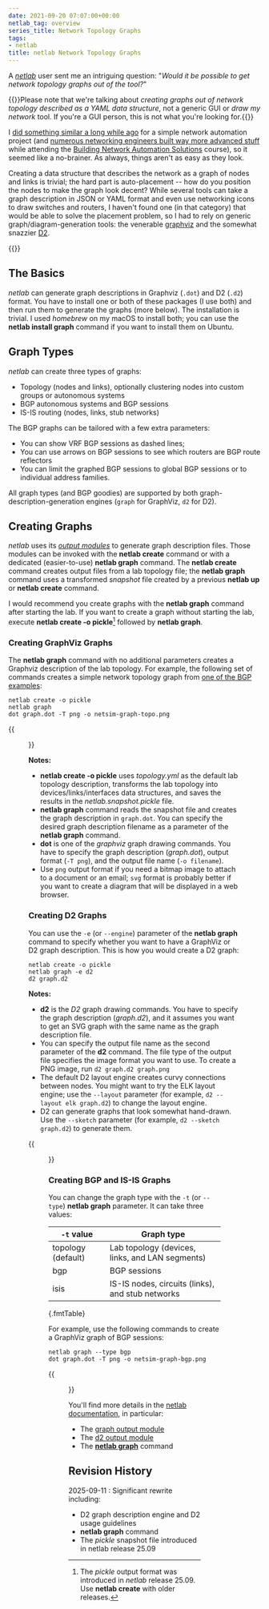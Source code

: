 ```yaml
---
date: 2021-09-20 07:07:00+00:00
netlab_tag: overview
series_title: Network Topology Graphs
tags:
- netlab
title: netlab Network Topology Graphs
---
```

A [*netlab*](https://netlab.tools) user sent me an intriguing question: "*Would it be possible to get network topology graphs out of the tool?*"

{{<note info>}}Please note that we're talking about *creating graphs out of network topology described as a YAML data structure*, not a generic GUI or *draw my network* tool. If you're a GUI person, this is not what you're looking for.{{</note>}}

I [did something similar a long while ago](https://my.ipspace.net/bin/list?id=Ansible#SAMPLES) for a simple network automation project (and [numerous networking engineers built way more advanced stuff](https://www.ipspace.net/NetAutSol/Solutions#Network_Diagrams) while attending the [Building Network Automation Solutions](https://www.ipspace.net/Building_Network_Automation_Solutions) course), so it seemed like a no-brainer. As always, things aren't as easy as they look.
<!--more-->
Creating a data structure that describes the network as a graph of nodes and links is trivial; the hard part is auto-placement -- how do you position the nodes to make the graph look decent? While several tools can take a graph description in JSON or YAML format and even use networking icons to draw switches and routers, I haven't found one (in that category) that would be able to solve the placement problem, so I had to rely on generic graph/diagram-generation tools: the venerable [graphviz](https://graphviz.org/) and the somewhat snazzier [D2](https://d2lang.com/).

{{<toc>}}

## The Basics

*netlab* can generate graph descriptions in Graphviz (`.dot`) and D2 (`.d2`) format. You have to install one or both of these packages (I use both) and then run them to generate the graphs (more below). The installation is trivial. I used *homebrew* on my macOS to install both; you can use the **netlab install graph** command if you want to install them on Ubuntu.

## Graph Types

*netlab* can create three types of graphs:

* Topology (nodes and links), optionally clustering nodes into custom groups or autonomous systems
* BGP autonomous systems and BGP sessions
* IS-IS routing (nodes, links, stub networks)

The BGP graphs can be tailored with a few extra parameters:

* You can show VRF BGP sessions as dashed lines;
* You can use arrows on BGP sessions to see which routers are BGP route reflectors
* You can limit the graphed BGP sessions to global BGP sessions or to individual address families.

All graph types (and BGP goodies) are supported by both graph-description-generation engines (`graph` for GraphViz, `d2` for D2).

## Creating Graphs

_netlab_ uses its *[output modules](https://netlab.tools/outputs/)* to generate graph description files. Those modules can be invoked with the **netlab create** command or with a dedicated (easier-to-use) **netlab graph** command. The **netlab create** command creates output files from a lab topology file; the **netlab graph** command uses a transformed *snapshot* file created by a previous **netlab up** or **netlab create** command.

I would recommend you create graphs with the **netlab graph** command after starting the lab. If you want to create a graph without starting the lab, execute **netlab create -o pickle**[^R2509] followed by **netlab graph**.

[^R2509]: The *pickle* output format was introduced in *netlab* release 25.09. Use **netlab create** with older releases.

### Creating GraphViz Graphs

The **netlab graph** command with no additional parameters creates a Graphviz description of the lab topology. For example, the following set of commands creates a simple network topology graph from [one of the BGP examples](https://github.com/ipspace/netlab-examples/tree/master/BGP/LocPref-Prepend):

```
netlab create -o pickle
netlab graph
dot graph.dot -T png -o netsim-graph-topo.png
```

{{<figure src="/2021/09/netsim-graph-topo.png" caption="Lab topology (nodes and links)">}}

**Notes:**

* **netlab create -o pickle** uses *topology.yml* as the default lab topology description, transforms the lab topology into devices/links/interfaces data structures, and saves the results in the *netlab.snapshot.pickle* file.
* **netlab graph** command reads the snapshot file and creates the graph description in `graph.dot`. You can specify the desired graph description filename as a parameter of the **netlab graph** command.
* **dot** is one of the *graphviz* graph drawing commands. You have to specify the graph description (*graph.dot*), output format (`-T png`), and the output file name (`-o filename`).
* Use `png` output format if you need a bitmap image to attach to a document or an email; `svg` format is probably better if you want to create a diagram that will be displayed in a web browser.

### Creating D2 Graphs

You can use the `-e` (or `--engine`) parameter of the **netlab graph** command to specify whether you want to have a GraphViz or D2 graph description. This is how you would create a D2 graph:

```
netlab create -o pickle
netlab graph -e d2
d2 graph.d2
```

**Notes:**

* **d2** is the *D2* graph drawing commands. You have to specify the graph description (*graph.d2*), and it assumes you want to get an SVG graph with the same name as the graph description file.
* You can specify the output file name as the second parameter of the **d2** command. The file type of the output file specifies the image format you want to use. To create a PNG image, run `d2 graph.d2 graph.png`
* The default D2 layout engine creates curvy connections between nodes. You might want to try the ELK layout engine; use the `--layout` parameter (for example, `d2 --layout elk graph.d2`) to change the layout engine.
* D2 can generate graphs that look somewhat hand-drawn. Use the `--sketch` parameter (for example, `d2 --sketch graph.d2`) to generate them.

{{<figure src="/2021/09/netsim-d2-topo.png" caption="D2 graph of lab topology using ELK layout engine">}}

### Creating BGP and IS-IS Graphs

You can change the graph type with the `-t` (or `--type`) **netlab graph** parameter. It can take three values:

| `-t` value | Graph type |
|------------|------------|
| topology (default) | Lab topology (devices, links, and LAN segments) |
| bgp | BGP sessions |
| isis | IS-IS nodes, circuits (links), and stub networks |
{.fmtTable}

For example, use the following commands to create a GraphViz graph of BGP sessions:

```
netlab graph --type bgp
dot graph.dot -T png -o netsim-graph-bgp.png
```

{{<figure src="/2021/09/netsim-graph-bgp.png" caption="GraphViz graph of BGP sessions">}}

You'll find more details in the [netlab documentation](https://netlab.tools/), in particular:

* The [graph output module](https://netlab.tools/outputs/graph/) 
* The [d2 output module](https://netlab.tools/outputs/d2/)
* The [**netlab graph**](https://netlab.tools/netlab/graph/) command

## Revision History

2025-09-11
: Significant rewrite including:

  * D2 graph description engine and D2 usage guidelines
  * **netlab graph** command
  * The *pickle* snapshot file introduced in netlab release 25.09
